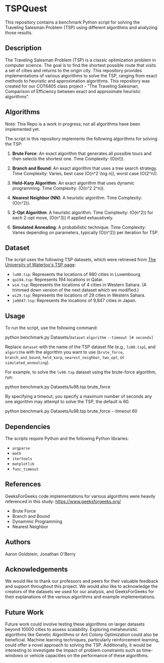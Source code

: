 # TSPQuest

This repository contains a benchmark Python script for solving the Traveling Salesman Problem (TSP) using different algorithms and analyzing those results.

## Description

The Traveling Salesman Problem (TSP) is a classic optimization problem in computer science. The goal is to find the shortest possible route that visits a set of cities and returns to the origin city. This repository provides implementations of various algorithms to solve the TSP, ranging from exact methods to heuristic and approximation algorithms.
This repository was created for our COT6405 class project - "The Traveling Salesman, Comparison of Efficiency between exact and approximate heuristic algorithms".

## Algorithms

Note: This Repo is a work in progress; not all algorithms have been implemented yet.

The script in this repository implements the following algorithms for solving the TSP:

1. **Brute Force**: An exact algorithm that generates all possible tours and then selects the shortest one. Time Complexity: \(O(n!)\).

2. **Branch and Bound**: An exact algorithm that uses a tree search strategy. Time Complexity: Varies, best case \(O(n^2 \log n)\), worst case \(O(2^n)\).

3. **Held-Karp Algorithm**: An exact algorithm that uses dynamic programming. Time Complexity: \(O(n^2 2^n)\).

4. **Nearest Neighbor (NN)**: A heuristic algorithm. Time Complexity: \(O(n^2)\).

5. **2-Opt Algorithm**: A heuristic algorithm. Time Complexity: \(O(n^2)\) for each 2-opt move, \(O(n^3)\) if applied exhaustively.

6. **Simulated Annealing**: A probabilistic technique. Time Complexity: Varies depending on parameters, typically \(O(n^2)\) per iteration for TSP.

## Dataset

The script uses the following TSP datasets, which were retrieved from [The University of Waterloo's TSP page](https://www.math.uwaterloo.ca/tsp/world/countries.html):

- `lu98.tsp`: Represents the locations of 980 cities in Luxembourg.
- `qa194.tsp`: Represents 194 locations in Qatar.
- `wi4.tsp`: Represents the locations of 4 cities in Western Sahara. (A trimmed down version of the next dataset which we modified.)
- `wi29.tsp`: Represents the locations of 29 cities in Western Sahara.
- `ja9847.tsp`: Represents the locations of 9,847 cities in Japan.

## Usage

To run the script, use the following command:

python benchmark.py Datasets/`dataset` `algorithm` `--timeout [# seconds]`

Replace `dataset` with the name of the TSP dataset file (e.g., `lu98.tsp`), and `algorithm` with the algorithm you want to use (`brute_force`, `branch_and_bound`, `held_karp`, `nearest_neighbor`, `two_opt`, or `simulated_annealing`).

For example, to solve the `lu98.tsp` dataset using the brute-force algorithm, run:

python benchmark.py Datasets/lu98.tsp brute_force

By specifying a timeout, you specify a maximum number of seconds any one algorithm may attempt to solve the TSP, the default is 60.

python benchmark.py Datasets/lu98.tsp brute_force --timeout 60

## Dependencies

The scripts require Python and the following Python libraries:

- `argparse`
- `math`
- `itertools`
- `matplotlib`
- `func_timeout`

## References

GeeksForGeeks code implementations for various algorithms were heavily referenced in this study: https://www.geeksforgeeks.org/

- Brute Force
- Branch and Bound
- Dynammic Programming
- Nearest Neighbor

## Authors

Aaron Goldstein, Jonathan O'Berry

## Acknowledgements

We would like to thank our professors and peers for their valuable feedback and support throughout this project. We would also like to acknowledge the creators of the datasets we used for our analysis, and GeeksForGeeks for their explanations of the various algorithms and example implementations.

## Future Work

Future work could involve testing these algorithms on larger datasets beyond 10000 cities to assess scalability. Exploring metaheuristic algorithms like Genetic Algorithms or Ant Colony Optimization could also be beneficial. Machine learning techniques, particularly reinforcement learning, could offer a novel approach to solving the TSP. Additionally, it would be interesting to investigate the impact of problem constraints such as time-windows or vehicle capacities on the performance of these algorithms.

